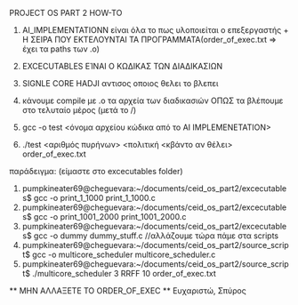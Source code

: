 PROJECT OS PART 2 HOW-TO
1) AI_IMPLEMENTATIONN είναι όλα το πως υλοποιείται ο επεξεργαστής + Η ΣΕΙΡΑ ΠΟΥ ΕΚΤΕΛΟΥΝΤΑΙ ΤΑ ΠΡΟΓΡΑΜΜΑΤΑ(order_of_exec.txt => έχει τα paths των .ο)
2) EXCECUTABLES ΕΊΝΑΙ Ο ΚΩΔΙΚΑΣ ΤΩΝ ΔΙΑΔΙΚΑΣΙΩΝ 
3) SIGNLE CORE HADJI αντισος οποιος θελει το βλεπει

1) κάνουμε compile με .o τα αρχεία των διαδικασιών ΟΠΩΣ τα βλέπουμε στο τελυταίο μέρος (μετά το /)
2) gcc -o test <όνομα αρχείου κώδικα από το AI IMPLEMENETATION>
3) ./test <αριθμός πυρήνων> <πολιτική <κβάντο αν θέλει> order_of_exec.txt 

παράδειγμα:
(είμαστε στο excecutables folder) 
1) pumpkineater69@cheguevara:~/documents/ceid_os_part2/excecutables$ gcc -o print_1_1000 print_1_1000.c
2) pumpkineater69@cheguevara:~/documents/ceid_os_part2/excecutables$ gcc -o print_1001_2000 print_1001_2000.c
3) pumpkineater69@cheguevara:~/documents/ceid_os_part2/excecutables$ gcc -o dummy dummy_stuff.c //αλλάζουμε τώρα πάμε στα scripts
4) pumpkineater69@cheguevara:~/documents/ceid_os_part2/source_script$ gcc -o multicore_scheduler multicore_scheduler.c
5) pumpkineater69@cheguevara:~/documents/ceid_os_part2/source_script$ ./multicore_scheduler 3 RRFF 10  order_of_exec.txt

** ΜΗΝ ΑΛΛΑΞΕΤΕ ΤΟ ORDER_OF_EXEC **
Ευχαριστώ, Σπύρος

